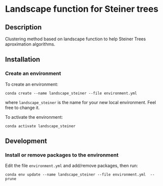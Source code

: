 # Landscape function for Steiner trees

## Description

Clustering method based on landscape function to help Steiner Trees aproximation 
algorithms.

## Installation

### Create an environment

To create an environment:

```
conda create --name landscape_steiner --file environment.yml
```

where `landscape_steiner` is the name for your new local environment. 
Feel free to change it.

To activate the environment:

```
conda activate landscape_steiner
```

## Development

### Install or remove packages to the environment

Edit the file `environment.yml` and add/remove packages, then run:

```
conda env update --name landscape_steiner --file environment.yml  --prune
```



